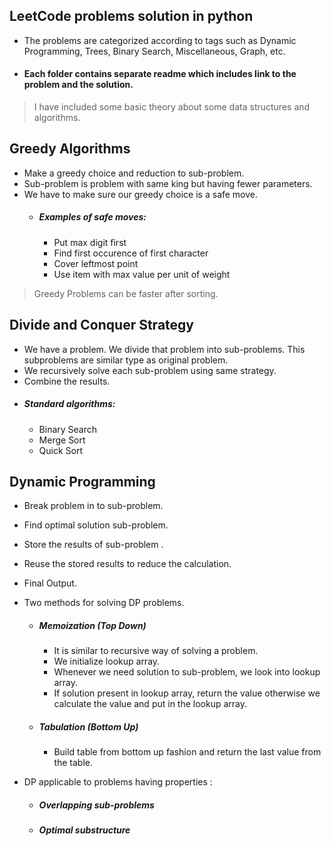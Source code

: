## LeetCode problems solution in python
* The problems are categorized according to tags such as Dynamic Programming, Trees, Binary Search, Miscellaneous, Graph, etc. 
* #### Each folder contains separate readme which includes link to the problem and the solution. 


> I have included some basic theory about some data structures and algorithms.

## Greedy Algorithms

* Make a greedy choice and reduction to sub-problem.
* Sub-problem is problem with same king but having fewer parameters.
* We have to make sure our greedy choice is a safe move.
    * ##### Examples of safe moves:
        * Put max digit first
        * Find first occurence of first character
        * Cover leftmost point
        * Use item with max value per unit of weight

> Greedy Problems can be faster after sorting.


## Divide and Conquer Strategy
* We have a problem. We divide that problem into sub-problems. This subproblems are similar type as original problem.
* We recursively solve each sub-problem using same strategy.
* Combine the results.
* ##### Standard algorithms: 
    * Binary Search
    * Merge Sort
    * Quick Sort    
    
    
## Dynamic Programming
* Break problem in to sub-problem.
* Find optimal solution sub-problem.
* Store the results of sub-problem .
* Reuse the stored results to reduce the calculation.
* Final Output.
* Two methods for solving DP problems.
    * ##### Memoization (Top Down)
        * It is similar to recursive way of solving a problem.
        * We initialize lookup array.
        * Whenever we need solution to sub-problem, we look into lookup array.
        * If solution present in lookup array, return the value otherwise we calculate the value and put in the lookup array.
    * ##### Tabulation (Bottom Up)
        * Build table from bottom up fashion and return the last value from the table.


* DP applicable to problems having properties :
    * ##### Overlapping sub-problems
    * ##### Optimal substructure

        
